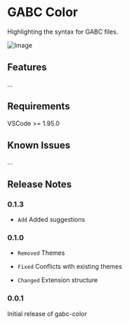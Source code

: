 # GABC Color

Highlighting the syntax for GABC files.

![Image](exemple.png)

## Features

...

## Requirements

VSCode >= 1.95.0

## Known Issues

...

## Release Notes

### 0.1.3

- `Add` Added suggestions

### 0.1.0

- `Removed`   Themes

- `Fixed`     Conflicts with existing themes

- `Changed`   Extension structure

### 0.0.1

Initial release of gabc-color


